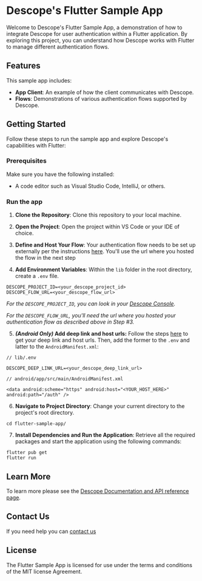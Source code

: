 # Descope's Flutter Sample App

Welcome to Descope's Flutter Sample App, a demonstration of how to integrate Descope for user authentication within a Flutter application. By exploring this project, you can understand how Descope works with Flutter to manage different authentication flows.


## Features
This sample app includes:

- **App Client**: An example of how the client communicates with Descope.
- **Flows**: Demonstrations of various authentication flows supported by Descope.


## Getting Started
Follow these steps to run the sample app and explore Descope's capabilities with Flutter:

### Prerequisites
Make sure you have the following installed:

- A code editor such as Visual Studio Code, IntelliJ, or others.


###  Run the app
1. **Clone the Repository**: Clone this repository to your local machine.


2. **Open the Project**: Open the project within VS Code or your IDE of choice.
3. **Define and Host Your Flow**: Your authentication flow needs to be set up externally per the instructions [here](https://github.com/descope/descope-flutter/tree/main#running-flows). You'll use the url where you hosted the flow in the next step

4. **Add Environment Variables**: Within the `lib` folder in the root directory, create a `.env` file.
```
DESCOPE_PROJECT_ID=<your_descope_project_id>
DESCOPE_FLOW_URL=<your_descope_flow_url>
```
_For the `DESCOPE_PROJECT_ID`, you can look in your [Descope Console](https://app.descope.com/settings/project)._

_For the `DESCOPE_FLOW_URL`, you'll need the url where you hosted your authentication flow as described above in Step #3._

5. **_(Android Only)_ Add deep link and host urls:** Follow the steps [here](https://github.com/descope/descope-flutter/tree/main#android-only-setup-2-enable-app-links) to get your deep link and host urls. Then, add the former to the `.env` and latter to the `AndroidManifest.xml`:
```
// lib/.env

DESCOPE_DEEP_LINK_URL=<your_descope_deep_link_url>
```
```
// android/app/src/main/AndroidManifest.xml

<data android:scheme="https" android:host="<YOUR_HOST_HERE>" android:path="/auth" />
```
6. **Navigate to Project Directory**: Change your current directory to the project's root directory.
```
cd flutter-sample-app/
```
7. **Install Dependencies and Run the Application**: Retrieve all the required packages and start the application using the following commands:
```
flutter pub get
flutter run
```

## Learn More
To learn more please see the [Descope Documentation and API reference page](https://docs.descope.com/).

## Contact Us
If you need help you can [contact us](https://docs.descope.com/support/)

## License
The Flutter Sample App is licensed for use under the terms and conditions of the MIT license Agreement.
